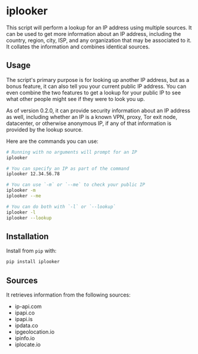 # iplooker

This script will perform a lookup for an IP address using multiple sources. It can be used to get more information about an IP address, including the country, region, city, ISP, and any organization that may be associated to it. It collates the information and combines identical sources.

## Usage

The script's primary purpose is for looking up another IP address, but as a bonus feature, it can also tell you your current public IP address. You can even combine the two features to get a lookup for your public IP to see what other people might see if they were to look you up.

As of version 0.2.0, it can provide security information about an IP address as well, including whether an IP is a known VPN, proxy, Tor exit node, datacenter, or otherwise anonymous IP, if any of that information is provided by the lookup source.

Here are the commands you can use:

```bash
# Running with no arguments will prompt for an IP
iplooker

# You can specify an IP as part of the command
iplooker 12.34.56.78

# You can use `-m` or `--me` to check your public IP
iplooker -m
iplooker --me

# You can do both with `-l` or `--lookup`
iplooker -l
iplooker --lookup
```

## Installation

Install from `pip` with:

```bash
pip install iplooker
```

## Sources

It retrieves information from the following sources:

- ip-api.com
- ipapi.co
- ipapi.is
- ipdata.co
- ipgeolocation.io
- ipinfo.io
- iplocate.io
